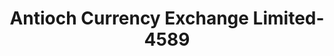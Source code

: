 ---
f_zip-code: 60002
f_state-code: IL
title: Antioch Currency Exchange Limited-4589
f_phone: 847-395-5700
f_city-only: Antioch
f_address: 1190 Main Street Antioch
f_location-unique-id: '4589'
slug: antioch-currency-exchange-limited-4589
updated-on: '2024-05-30T13:46:58.046Z'
created-on: '2024-05-30T13:36:59.803Z'
published-on: '2024-05-30T13:54:32.469Z'
f_city-state: cms/city/antioch-il.md
f_company: cms/company/antioch-currency-exchange-limited.md
f_state: cms/state/illinois.md
layout: '[payday-loan].html'
tags: payday-loan
---